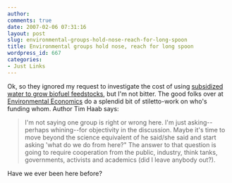```yaml
---
author:
comments: true
date: 2007-02-06 07:31:16
layout: post
slug: environmental-groups-hold-nose-reach-for-long-spoon
title: Environmental groups hold nose, reach for long spoon
wordpress_id: 667
categories:
- Just Links
---
```


Ok, so they ignored my request to investigate the cost of using [subsidized water to grow biofuel feedstocks](http://www.ecorazzi.com/?p=1152), but I'm not bitter. The good folks over at [Environmental Economics](http://www.env-econ.net/2007/02/cant_we_all_jus.html) do a splendid bit of stiletto-work on who's funding whom. Author Tim Haab says:

> I'm not saying one group is right or wrong here. I'm just asking--perhaps whining--for objectivity in the discussion. Maybe it's time to move beyond the science equivalent of he said/she said and start asking 'what do we do from here?" The answer to that question is going to require cooperation from the public, industry, think tanks, governments, activists and academics (did I leave anybody out?). 

Have we ever been here before?

